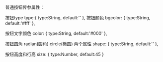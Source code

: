 普通按钮传参属性：

按钮type
type:{
	type:String,
	default:''
},
按钮颜色
bgcolor: {
	type:String,
	default:'#fff'
},

按钮文字颜色
color: {
	type:String,
	default:'#000'
},

按钮圆角  radian(圆角)  circle(椭圆) 两个属性
shape: {
	type:String,
	default:''
},

按钮高度和行高
size: {
	type:Number,
	default:45
}
